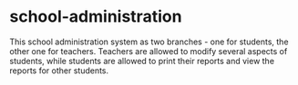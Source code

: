 # school-administration
This school administration system as two branches - one for students, the other one for teachers. Teachers are allowed to modify several aspects of students, while students are allowed to print their reports and view the reports for other students.
